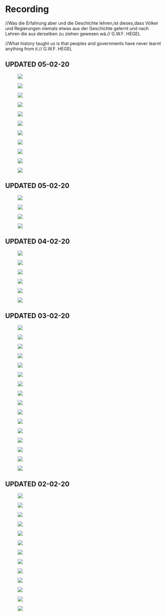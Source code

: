 # Recording

//Was die Erfahrung aber und die Geschichte lehren,ist dieses,dass Völker und Regierungen niemals etwas aus der Geschichte gelernt und nach Lehren die aus derselben zu ziehen gewesen wä.//
G.W.F. HEGEL

//What history taught us is that peoples and governments have never learnt anything from it.//
G.W.F. HEGEL


UPDATED 05-02-20
----

<figure>
<a><img src="{{site.url}}/img/2B23B2CC12BC2EB3AF9FEB9E1AD7849B.png"></a>
</figure>

<figure>
<a><img src="{{site.url}}/img/6B051EC34DE1178F2164AE13D4172D10.png"></a>
</figure>

<figure>
<a><img src="{{site.url}}/img/12BC0D7C51563A8C9F2E37FAA82B373A.png"></a>
</figure>

<figure>
<a><img src="{{site.url}}/img/82F8309661EF2B03BD5C9AD592FA4246.png"></a>
</figure>

<figure>
<a><img src="{{site.url}}/img/89E6492DD5CEF125C5EE9EB2C6F74908.png"></a>
</figure>

<figure>
<a><img src="{{site.url}}/img/0477A866FBD78FB833DD114ADB8D51D8.png"></a>
</figure>

<figure>
<a><img src="{{site.url}}/img/57160A53645D010269FEDCB53BFFE762.png"></a>
</figure>

<figure>
<a><img src="{{site.url}}/img/B8CC426D45B9E6645CEAC6808F050AB9.png"></a>
</figure>

<figure>
<a><img src="{{site.url}}/img/FC15516FA15D7E9548A26B1034167D17.png"></a>
</figure>

<figure>
<a><img src="{{site.url}}/img/IMG_3180(20200207-005058).JPG"></a>
</figure>

<figure>
<a><img src="{{site.url}}/img/IMG_3181.JPG"></a>
</figure>


UPDATED 05-02-20
----

<figure>
<a><img src="{{site.url}}/img/110F31B136EC27AEA0EA1521ED8A8DB1.png"></a>
</figure>

<figure>
<a><img src="{{site.url}}/img/190A87681856FE7BA2088D44512685AE.png"></a>
</figure>

<figure>
<a><img src="{{site.url}}/img/6739BF4C5A7581A6D0FE7C1E25B538D7.png"></a>
</figure>

<figure>
<a><img src="{{site.url}}/img/279099740034C2EB6D28E0A6F3A5DBEC.png"></a>
</figure>

UPDATED 04-02-20
----

<figure>
<a><img src="{{site.url}}/2E55CF83394773396B988C7A85625B18.png"></a>
</figure>

<figure>
<a><img src="{{site.url}}/51A47612FB7F71764A1074048580E9A7.png"></a>
</figure>

<figure>
<a><img src="{{site.url}}/640AECA36D85B7F9C75E933526FF62DF.png"></a>
</figure>

<figure>
<a><img src="{{site.url}}/A4D40F1BC17CB25C2CBC7978B00B07A2.png"></a>
</figure>

<figure>
<a><img src="{{site.url}}/E2E4588BC1FC999C1CF682F859C59E4F.png"></a>
</figure>

<figure>
<a><img src="{{site.url}}/E73607215ABBEAD0803AF574088D773C.png"></a>
</figure>


UPDATED 03-02-20
----

<figure>
<a><img src="{{site.url}}/img/QQ截图20200203234305.png"></a>
</figure>

<figure>
<a><img src="{{site.url}}/img/IMG_3074(20200203-225109).JPG"></a>
</figure>

<figure>
<a><img src="{{site.url}}/img/IMG_3069(20200203-222605).JPG"></a>
</figure>

<figure>
<a><img src="{{site.url}}/img/IMG_3068(20200203-222601).JPG"></a>
</figure>

<figure>
<a><img src="{{site.url}}/img/IMG_3067(20200203-222552).JPG"></a>
</figure>

<figure>
<a><img src="{{site.url}}/img/IMG_3042.JPG"></a>
</figure>

<figure>
<a><img src="{{site.url}}/img/IMG_3073.JPG"></a>
</figure>

<figure>
<a><img src="{{site.url}}/img/IMG_3072.PNG"></a>
</figure>

<figure>
<a><img src="{{site.url}}/img/IMG_3064.PNG"></a>
</figure>

<figure>
<a><img src="{{site.url}}/img/IMG_3048.JPG"></a>
</figure>

<figure>
<a><img src="{{site.url}}/img/IMG_3049.jpg"></a>
</figure>

<figure>
<a><img src="{{site.url}}/img/IMG_3057.PNG"></a>
</figure>

<figure>
<a><img src="{{site.url}}/img/IMG_3043.JPG"></a>
</figure>

<figure>
<a><img src="{{site.url}}/img/IMG_3045.JPG"></a>
</figure>

<figure>
<a><img src="{{site.url}}/img/IMG_3046.PNG"></a>
</figure>

<figure>
<a><img src="{{site.url}}/img/IMG_3071.JPG"></a>
</figure>


UPDATED 02-02-20
--

<figure>
<a><img src="{{site.url}}/img/365F471B5B3CF602B801BDEFAF6112C1.png"></a>
</figure>

<figure>
<a><img src="{{site.url}}/img/QQ图片20200202162908.jpg"></a>
</figure>

<figure>
<a><img src="{{site.url}}/img/QQ图片20200202162911.jpg"></a>
</figure>

<figure>
<a><img src="{{site.url}}/img/QQ图片20200202162905.jpg"></a>
</figure>

<figure>
<a><img src="{{site.url}}/img/QQ图片20200202162914.png"></a>
</figure>

<figure>
<a><img src="{{site.url}}/img/QQ图片20200202162917.png"></a>
</figure>

<figure>
<a><img src="{{site.url}}/img/QQ图片20200202162937.jpg"></a>
</figure>

<figure>
<a><img src="{{site.url}}/img/QQ图片20200202162919.jpg"></a>
</figure>

<figure>
<a><img src="{{site.url}}/img/QQ图片20200202162922.jpg"></a>
</figure>

<figure>
<a><img src="{{site.url}}/img/QQ图片20200202162924.jpg"></a>
</figure>

<figure>
<a><img src="{{site.url}}/img/QQ图片20200202162926.jpg"></a>
</figure>

<figure>
<a><img src="{{site.url}}/img/QQ图片20200202162928.jpg"></a>
</figure>

<figure>
<a><img src="{{site.url}}/img/QQ图片20200202162939.jpg"></a>
</figure>
